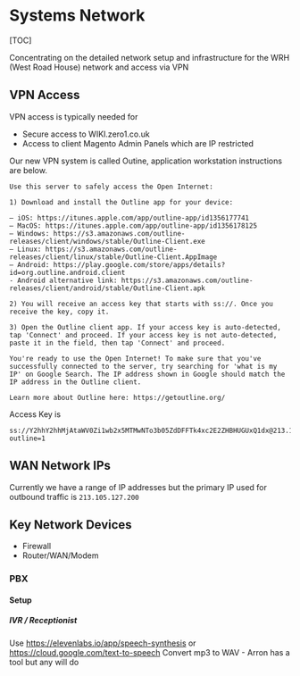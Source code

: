 # Systems Network 

[TOC]

Concentrating on the detailed network setup and infrastructure for the WRH (West Road House) network and access via VPN 

## VPN Access

VPN access is typically needed for
 - Secure access to WIKI.zero1.co.uk
 - Access to client Magento Admin Panels which are IP restricted

Our new VPN system is called Outine, application workstation instructions are below.

```
Use this server to safely access the Open Internet:

1) Download and install the Outline app for your device:

– iOS: https://itunes.apple.com/app/outline-app/id1356177741
– MacOS: https://itunes.apple.com/app/outline-app/id1356178125
– Windows: https://s3.amazonaws.com/outline-releases/client/windows/stable/Outline-Client.exe
– Linux: https://s3.amazonaws.com/outline-releases/client/linux/stable/Outline-Client.AppImage
– Android: https://play.google.com/store/apps/details?id=org.outline.android.client
- Android alternative link: https://s3.amazonaws.com/outline-releases/client/android/stable/Outline-Client.apk

2) You will receive an access key that starts with ss://. Once you receive the key, copy it.

3) Open the Outline client app. If your access key is auto-detected, tap 'Connect' and proceed. If your access key is not auto-detected, paste it in the field, then tap 'Connect' and proceed.

You're ready to use the Open Internet! To make sure that you've successfully connected to the server, try searching for 'what is my IP' on Google Search. The IP address shown in Google should match the IP address in the Outline client.

Learn more about Outline here: https://getoutline.org/
```

Access Key is 
```
ss://Y2hhY2hhMjAtaWV0Zi1wb2x5MTMwNTo3b05ZdDFFTk4xc2E2ZHBHUGUxQ1dx@213.171.203.23:54372/?outline=1
```

## WAN Network IPs

Currently we have a range of IP addresses but the primary IP used for outbound traffic is `213.105.127.200`




## Key Network Devices

- Firewall
- Router/WAN/Modem


### PBX



#### Setup


##### IVR / Receptionist
Use https://elevenlabs.io/app/speech-synthesis or https://cloud.google.com/text-to-speech
Convert mp3 to WAV - Arron has a tool but any will do
